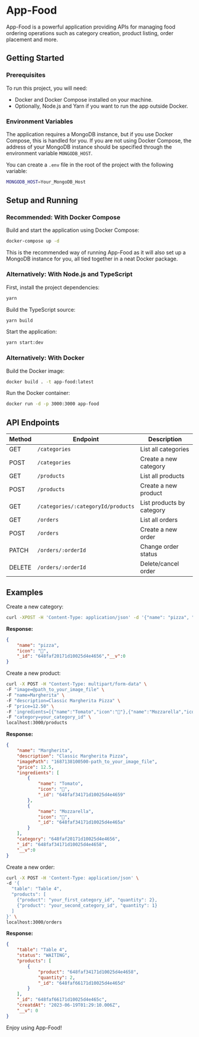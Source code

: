 # App-Food

App-Food is a powerful application providing APIs for managing food ordering operations such as category creation, product listing, order placement and more.

## Getting Started

### Prerequisites

To run this project, you will need:
- Docker and Docker Compose installed on your machine.
- Optionally, Node.js and Yarn if you want to run the app outside Docker.

### Environment Variables

The application requires a MongoDB instance, but if you use Docker Compose, this is handled for you. If you are not using Docker Compose, the address of your MongoDB instance should be specified through the environment variable `MONGODB_HOST`.

You can create a `.env` file in the root of the project with the following variable:

```bash
MONGODB_HOST=Your_MongoDB_Host
```

## Setup and Running

### Recommended: With Docker Compose

Build and start the application using Docker Compose:

```bash
docker-compose up -d
```

This is the recommended way of running App-Food as it will also set up a MongoDB instance for you, all tied together in a neat Docker package.

### Alternatively: With Node.js and TypeScript

First, install the project dependencies:

```bash
yarn
```

Build the TypeScript source:

```bash
yarn build
```

Start the application:

```bash
yarn start:dev
```

### Alternatively: With Docker

Build the Docker image:

```bash
docker build . -t app-food:latest
```

Run the Docker container:

```bash
docker run -d -p 3000:3000 app-food
```

## API Endpoints

| Method | Endpoint                                       | Description                       |
| ------ | ---------------------------------------------- | --------------------------------- |
| GET    | `/categories`                                  | List all categories               |
| POST   | `/categories`                                  | Create a new category             |
| GET    | `/products`                                    | List all products                 |
| POST   | `/products`                                    | Create a new product              |
| GET    | `/categories/:categoryId/products`             | List products by category         |
| GET    | `/orders`                                      | List all orders                   |
| POST   | `/orders`                                      | Create a new order                |
| PATCH  | `/orders/:orderId`                             | Change order status               |
| DELETE | `/orders/:orderId`                             | Delete/cancel order               |

## Examples

Create a new category:

```bash
curl -XPOST -H 'Content-Type: application/json' -d '{"name": "pizza", "icon": "🍕"}' localhost:3000/categories
```

**Response:**

```json
{
    "name": "pizza",
    "icon": "🍕",
    "_id": "648faf20171d10025d4e4656","__v":0
}
```

Create a new product:

```bash
curl -X POST -H "Content-Type: multipart/form-data" \
-F "image=@path_to_your_image_file" \
-F "name=Margherita" \
-F "description=Classic Margherita Pizza" \
-F "price=12.50" \
-F 'ingredients=[{"name":"Tomato","icon":"🍅"},{"name":"Mozzarella","icon":"🧀"}]' \
-F "category=your_category_id" \
localhost:3000/products
```

**Response:**

```json
{
    "name": "Margherita",
    "description": "Classic Margherita Pizza",
    "imagePath": "1687138100500-path_to_your_image_file",
    "price": 12.5,
    "ingredients": [
        {
            "name": "Tomato",
            "icon": "🍅",
            "_id": "648faf34171d10025d4e4659"
        },
        {
            "name": "Mozzarella",
            "icon": "🧀",
            "_id": "648faf34171d10025d4e465a"
        }
    ],
    "category": "648faf20171d10025d4e4656",
    "_id": "648faf34171d10025d4e4658",
    "__v":0
}
```

Create a new order:

```bash
curl -X POST -H 'Content-Type: application/json' \
-d '{
  "table": "Table 4",
  "products": [
    {"product": "your_first_category_id", "quantity": 2},
    {"product": "your_second_category_id", "quantity": 1}
  ]
}' \
localhost:3000/orders
```

**Response:**

```json
{
    "table": "Table 4",
    "status": "WAITING",
    "products": [
        {
            "product": "648faf34171d10025d4e4658",
            "quantity": 2,
            "_id": "648faf66171d10025d4e465d"
        }
    ],
    "_id": "648faf66171d10025d4e465c",
    "creatdAt": "2023-06-19T01:29:10.006Z",
    "__v": 0
}
```

Enjoy using App-Food!
